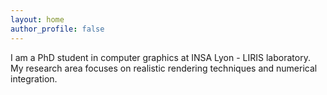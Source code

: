 ```yaml
---
layout: home
author_profile: false
---
```


I am a PhD student in computer graphics at INSA Lyon - LIRIS laboratory. My research area focuses on realistic rendering techniques and numerical integration.
